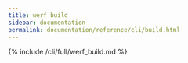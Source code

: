 ```yaml
---
title: werf build
sidebar: documentation
permalink: documentation/reference/cli/build.html
---
```


{% include /cli/full/werf_build.md %}
